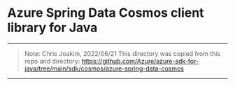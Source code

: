# Azure Spring Data Cosmos client library for Java

---

> Note: Chris Joakim, 2022/06/21
> This directory was copied from this repo and directory:
> https://github.com/Azure/azure-sdk-for-java/tree/main/sdk/cosmos/azure-spring-data-cosmos

---
